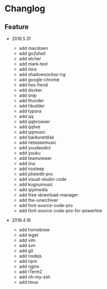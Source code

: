 # Changlog
## Feature
- 2018.5.31
	- add macdown
	- add go2shell
	- add etcher
	- add mark-text
	- add mos
	- add shadowsocksx-ng
	- add google-chrome
	- add hex-fiend
	- add docker
	- add snip
	- add thunder
	- add hbuilder
	- add typora
	- add qq
	- add qqbrowser
	- add qqlive
	- add qqmusic
	- add baidunetdisk
	- add neteasemusic
	- add youdaodict
	- add youku
	- add teamviewer
	- add iina
	- add nosleep
	- add plistedit-pro
	- add visual-studio-code
	- add kugoumusic
	- add qiyimedia
	- add free-download-manager
	- add the-unarchiver
	- add font-source-code-pro
	- add font-source-code-pro-for-powerline

- 2018.4.16
	- add homebrew
	- add wget
	- add vim
	- add svn
	- add git
	- add nodejs
	- add npm
	- add nginx
	- add iTerm2
	- add oh-my-zsh
	- add tmux


